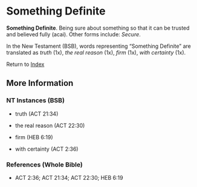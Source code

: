# Something Definite
**Something Definite**. 
Being sure about something so that it can be trusted and believed fully (acai). 
Other forms include: 
*Secure*. 




In the New Testament (BSB), words representing “Something Definite” are translated as 
*truth* (1x), *the real reason* (1x), *firm* (1x), *with certainty* (1x). 


Return to [Index](00-Index.md)

## More Information

### NT Instances (BSB)

* truth (ACT 21:34)

* the real reason (ACT 22:30)

* firm (HEB 6:19)

* with certainty (ACT 2:36)



### References (Whole Bible)

* ACT 2:36; ACT 21:34; ACT 22:30; HEB 6:19



